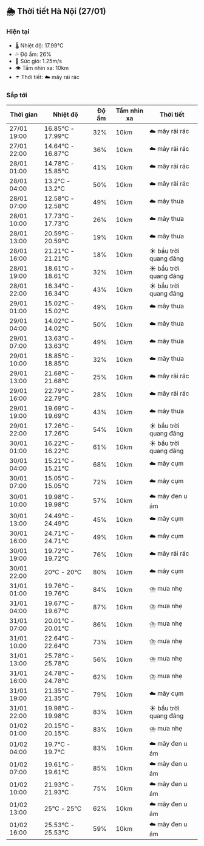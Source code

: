 ## 🌦️ Thời tiết Hà Nội (27/01)

### Hiện tại

- 🌡️ Nhiệt độ: 17.99℃
- 💦 Độ ẩm: 26%
- 💨 Sức gió: 1.25m/s
- 👁️ Tầm nhìn xa: 10km
- ☂️ Thời tiết: ☁️ mây rải rác

### Sắp tới

| Thời gian | Nhiệt độ | Độ ẩm | Tầm nhìn xa | Thời tiết |
| --- | --- | --- | --- | --- |
| 27/01 19:00 | 16.85℃ - 17.99℃ | 32% | 10km | ☁️ mây rải rác |
| 27/01 22:00 | 14.64℃ - 16.87℃ | 36% | 10km | ☁️ mây rải rác |
| 28/01 01:00 | 14.78℃ - 15.85℃ | 41% | 10km | ☁️ mây rải rác |
| 28/01 04:00 | 13.2℃ - 13.2℃ | 50% | 10km | ☁️ mây rải rác |
| 28/01 07:00 | 12.58℃ - 12.58℃ | 49% | 10km | ☁️ mây thưa |
| 28/01 10:00 | 17.73℃ - 17.73℃ | 26% | 10km | ☁️ mây thưa |
| 28/01 13:00 | 20.59℃ - 20.59℃ | 19% | 10km | ☁️ mây thưa |
| 28/01 16:00 | 21.21℃ - 21.21℃ | 18% | 10km | ☀️ bầu trời quang đãng |
| 28/01 19:00 | 18.61℃ - 18.61℃ | 32% | 10km | ☀️ bầu trời quang đãng |
| 28/01 22:00 | 16.34℃ - 16.34℃ | 43% | 10km | ☀️ bầu trời quang đãng |
| 29/01 01:00 | 15.02℃ - 15.02℃ | 49% | 10km | ☁️ mây thưa |
| 29/01 04:00 | 14.02℃ - 14.02℃ | 50% | 10km | ☁️ mây thưa |
| 29/01 07:00 | 13.63℃ - 13.63℃ | 49% | 10km | ☁️ mây thưa |
| 29/01 10:00 | 18.85℃ - 18.85℃ | 32% | 10km | ☁️ mây thưa |
| 29/01 13:00 | 21.68℃ - 21.68℃ | 25% | 10km | ☁️ mây rải rác |
| 29/01 16:00 | 22.79℃ - 22.79℃ | 28% | 10km | ☁️ mây rải rác |
| 29/01 19:00 | 19.69℃ - 19.69℃ | 43% | 10km | ☁️ mây thưa |
| 29/01 22:00 | 17.26℃ - 17.26℃ | 54% | 10km | ☀️ bầu trời quang đãng |
| 30/01 01:00 | 16.22℃ - 16.22℃ | 61% | 10km | ☀️ bầu trời quang đãng |
| 30/01 04:00 | 15.21℃ - 15.21℃ | 68% | 10km | ☁️ mây cụm |
| 30/01 07:00 | 15.05℃ - 15.05℃ | 72% | 10km | ☁️ mây cụm |
| 30/01 10:00 | 19.98℃ - 19.98℃ | 57% | 10km | ☁️ mây đen u ám |
| 30/01 13:00 | 24.49℃ - 24.49℃ | 45% | 10km | ☁️ mây cụm |
| 30/01 16:00 | 24.71℃ - 24.71℃ | 49% | 10km | ☁️ mây cụm |
| 30/01 19:00 | 19.72℃ - 19.72℃ | 76% | 10km | ☁️ mây rải rác |
| 30/01 22:00 | 20℃ - 20℃ | 80% | 10km | ☁️ mây cụm |
| 31/01 01:00 | 19.76℃ - 19.76℃ | 84% | 10km | ⛈️ mưa nhẹ |
| 31/01 04:00 | 19.67℃ - 19.67℃ | 87% | 10km | ⛈️ mưa nhẹ |
| 31/01 07:00 | 20.01℃ - 20.01℃ | 86% | 10km | ⛈️ mưa nhẹ |
| 31/01 10:00 | 22.64℃ - 22.64℃ | 73% | 10km | ⛈️ mưa nhẹ |
| 31/01 13:00 | 25.78℃ - 25.78℃ | 56% | 10km | ⛈️ mưa nhẹ |
| 31/01 16:00 | 24.78℃ - 24.78℃ | 62% | 10km | ⛈️ mưa nhẹ |
| 31/01 19:00 | 21.35℃ - 21.35℃ | 79% | 10km | ☁️ mây cụm |
| 31/01 22:00 | 19.98℃ - 19.98℃ | 83% | 10km | ☀️ bầu trời quang đãng |
| 01/02 01:00 | 20.15℃ - 20.15℃ | 83% | 10km | ⛈️ mưa nhẹ |
| 01/02 04:00 | 19.7℃ - 19.7℃ | 83% | 10km | ☁️ mây đen u ám |
| 01/02 07:00 | 19.61℃ - 19.61℃ | 85% | 10km | ☁️ mây đen u ám |
| 01/02 10:00 | 21.93℃ - 21.93℃ | 75% | 10km | ☁️ mây đen u ám |
| 01/02 13:00 | 25℃ - 25℃ | 62% | 10km | ☁️ mây đen u ám |
| 01/02 16:00 | 25.53℃ - 25.53℃ | 59% | 10km | ☁️ mây đen u ám |
